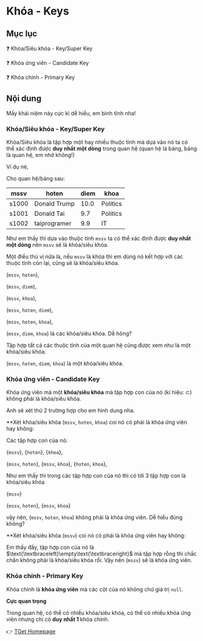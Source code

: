 Khóa - Keys
===========

Mục lục
-------

:question: Khóa/Siêu khóa - Key/Super Key

:question: Khóa ứng viên - Candidate Key

:question: Khóa chính - Primary Key

Nội dung
--------

Mấy khái niệm này cực kì dễ hiểu, em bình tĩnh nha!

### Khóa/Siêu khóa - Key/Super Key

Khóa/Siêu khóa là tập hợp một hay nhiều thuộc tính mà dựa vào nó ta có thể xác định được **duy nhất một dòng** trong quan hệ (quan hệ là bảng, bảng là quan hệ, em nhớ không!)

Ví dụ nè,

Cho quan hệ/bảng sau:

| **mssv** | **hoten**    | **diem** | **khoa** |
|----------|--------------|----------|----------|
| s1000    | Donald Trump | 10.0     | Politics |
| s1001    | Donald Tai   | 9.7      | Politics |
| s1002    | taiprogramer | 9.9      | IT       |

Như em thấy thì dựa vào thuộc tính `mssv` ta có thể xác định được **duy nhất một dòng** nên `mssv` sẽ là khóa/siêu khóa.

Một điều thú vị nữa là, nếu `mssv` là khóa thì em dùng nó kết hợp với các thuộc tính còn lại, cũng sẽ là khóa/siêu khóa.

\(`mssv`, `hoten`),

\(`mssv`, `diem`),

\(`mssv`, `khoa`),

\(`mssv`, `hoten`, `diem`),

\(`mssv`, `hoten`, `khoa`),

\(`mssv`, `diem`, `khoa`\) là các khóa/siêu khóa. Dễ hông?

Tập hợp tất cả các thuộc tính của một quan hệ cũng được xem như là một khóa/siêu khóa.

\(`mssv`, `hoten`, `diem`, `khoa`\) là một khóa/siêu khóa.

### Khóa ứng viên - Candidate Key

Khóa ứng viên mà một **khóa/siêu khóa** mà tập hợp con của nó (kí hiệu: $\subset$) không phải là khóa/siêu khóa.

Anh sẽ xét thử 2 trường hợp cho em hình dung nha.

\**Xét khóa/siêu khóa \(`mssv`, `hoten`, `khoa`) coi nó có phải là khóa ứng viên hay không:

Các tập hợp con của nó:

\{`mssv`}, {`hoten`}, {`khoa`},

\{`mssv`, `hoten`}, \{`mssv`, `khoa`}, \{`hoten`, `khoa`},

Như em thấy thì trong các tập hợp con của nó thì có tới 3 tập hợp con là khóa/siêu khóa

\{`mssv`\}

\{`mssv`, `hoten`}, \{`mssv`, `khoa`\}

vậy nên, \(`mssv`, `hoten`, `khoa`) không phải là khóa ứng viên. Dễ hiểu đúng không?

\**Xét khóa/siêu khóa \(`mssv`) coi nó có phải là khóa ứng viên hay không:

Em thấy đấy, tập hợp con của nó là $\text{\textbraceleft}\empty\text{\textbraceright}$ mà tập hợp rỗng thì chắc chắn không phải là khóa/siêu khóa rồi. Vậy nên \(`mssv`) sẽ là khóa ứng viên.

### Khóa chính - Primary Key

Khóa chính là **khóa ứng viên** mà các cột của nó không chứ giá trị `null`.

**Cực quan trọng**

Trong quan hệ, có thể có nhiều khóa/siêu khóa, có thể có nhiều khóa ứng viên nhưng chỉ có **duy nhất 1** khóa chính.

:point_right: [TGet Homepage](/#cơ-sở-dữ-liệu-quan-hệ-relational-databases)
